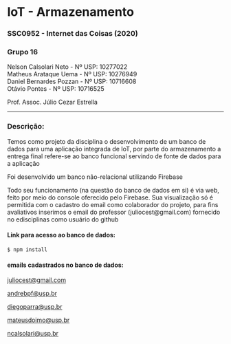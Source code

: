 # IoT - Armazenamento
<h3>SSC0952 - Internet das Coisas (2020)</h3>
<h3>Grupo 16</h3>

Nelson Calsolari Neto - Nº USP: 10277022 </br>
Matheus Arataque Uema - Nº USP: 10276949</br>
Daniel Bernardes Pozzan - Nº USP: 10716608</br>
Otávio Pontes - Nº USP: 10716525</br>

<p>Prof. Assoc. Júlio Cezar Estrella</p>
<hr>

<h3>Descrição:</h3>
<p>Temos como projeto da disciplina o desenvolvimento de um banco de dados para uma aplicação integrada de IoT, por parte do armazenamento a entrega final refere-se ao banco funcional servindo de fonte de dados para a aplicação</p>

<p>Foi desenvolvido um banco não-relacional utilizando Firebase</p>
<p>Todo seu funcionamento (na questão do banco de dados em si) é via web, feito por meio do console oferecido pelo Firebase. Sua visualização só é permitida com o cadastro do email como colaborador do projeto, para fins avaliativos inserimos o email do professor (juliocest@gmail.com) fornecido no edisciplinas como usuário do github</p>

#### Link para acesso ao banco de dados:
`$ npm install`
#### emails cadastrados no banco de dados:
juliocest@gmail.com

andrebpf@usp.br

diegoparra@usp.br

mateusdoimo@usp.br

ncalsolari@usp.br
